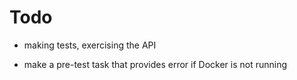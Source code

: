 # Todo

- making tests, exercising the API

- make a pre-test task that provides error if Docker is not running

